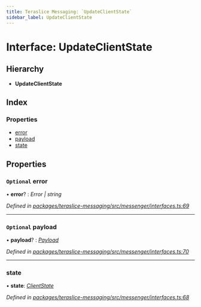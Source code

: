 ```yaml
---
title: Teraslice Messaging: `UpdateClientState`
sidebar_label: UpdateClientState
---
```


# Interface: UpdateClientState

## Hierarchy

* **UpdateClientState**

## Index

### Properties

* [error](updateclientstate.md#optional-error)
* [payload](updateclientstate.md#optional-payload)
* [state](updateclientstate.md#state)

## Properties

### `Optional` error

• **error**? : *Error | string*

*Defined in [packages/teraslice-messaging/src/messenger/interfaces.ts:69](https://github.com/terascope/teraslice/blob/78714a985/packages/teraslice-messaging/src/messenger/interfaces.ts#L69)*

___

### `Optional` payload

• **payload**? : *[Payload](payload.md)*

*Defined in [packages/teraslice-messaging/src/messenger/interfaces.ts:70](https://github.com/terascope/teraslice/blob/78714a985/packages/teraslice-messaging/src/messenger/interfaces.ts#L70)*

___

###  state

• **state**: *[ClientState](../enums/clientstate.md)*

*Defined in [packages/teraslice-messaging/src/messenger/interfaces.ts:68](https://github.com/terascope/teraslice/blob/78714a985/packages/teraslice-messaging/src/messenger/interfaces.ts#L68)*
